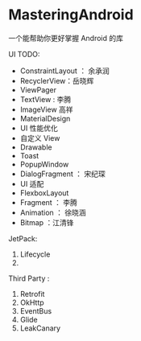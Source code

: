 # MasteringAndroid
一个能帮助你更好掌握 Android 的库





UI TODO:

- ConstraintLayout ： 余承润
- RecyclerView：岳晓辉
- ViewPager
- TextView : 李腾
- ImageView  高祥
- MaterialDesign
- UI 性能优化
- 自定义 View
- Drawable
- Toast
- PopupWindow
- DialogFragment ： 宋纪琛
- UI 适配
- FlexboxLayout
- Fragment ： 李腾
- Animation ： 徐晓涵
- Bitmap  ：江清锋



JetPack:

1. Lifecycle
2. 



Third Party :

1. Retrofit
2. OkHttp
3. EventBus
4. Glide
5. LeakCanary